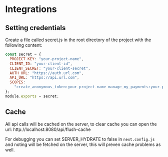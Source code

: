 # Integrations

## Setting credentials

Create a file called secret.js in the root directory of the project with the following content:

```javascript
const secret = {
  PROJECT_KEY: "your-project-name",
  CLIENT_ID: "your-client-id",
  CLIENT_SECRET: "your-client-secret",
  AUTH_URL: "https://auth.url.com",
  API_URL: "https://api.url.com",
  SCOPES:
    "create_anonymous_token:your-project-name manage_my_payments:your-project-name view_products:your-project-name manage_my_orders:your-project-name manage_my_shopping_lists:your-project-name manage_my_profile:your-project-name"
};
module.exports = secret;

```

## Cache

All api calls will be cached on the server, to clear cache you can open the url: http://localhost:8080/api/flush-cache

For debugging you can set SERVER_HYDRATE to false in `next.config.js` and noting will be fetched on the server, this will preven cache problems as well.